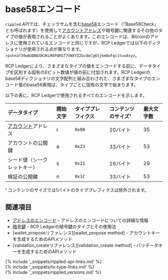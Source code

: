 # base58エンコード

`rippled` APIでは、チェックサムを含む[base58](https://en.wikipedia.org/wiki/Base58)エンコード（「Base58Check」とも呼ばれます）を使用して[アカウントアドレス](accounts.html#アドレス)や暗号鍵に関連するその他のタイプの値が表現されることがよくあります。このエンコードは、Bitcoinのアドレスに使用されているエンコードと同じですが、RCP Ledgerでは以下のディクショナリが使用される点が異なります。`rpshnaf39wBUDNEGHJKLM4PQRST7VWXYZ2bcdeCg65jkm8oFqi1tuvAxyz`。

RCP Ledgerにより、さまざまなタイプの値をエンコードする前に、データタイプを区別する固有の8ビット数値が値の前に付加されます。RCP Ledgerのbase58ディクショナリの文字配列と組み合わされた、さまざまなタイプのエンコード値のbase58表現は、タイプごとに固有の文字で始まります。

以下の表に、RCP Ledgerで使用されるすべてのエンコードを示します。

| データタイプ                    | 開始文字 | タイププレフィクス | コンテンツのサイズ¹ | 最大文字数 |
|:-----------------------------|:------------|:---------------|:--------------|:--|
| [アカウント][]アドレス          | r           | `0x00`         | 20バイト      | 35 |
| アカウントの公開鍵           | a           | `0x23`         | 33バイト      | 53 |
| シード値（シークレットキー） | s           | `0x21`         | 16バイト      | 29 |
| 検証の公開鍵        | n           | `0x1C`         | 33バイト      | 53 |

¹ コンテンツのサイズでは1バイトのタイププレフィクスは除外されます。

[アカウント]: accounts.html

## 関連項目

- [アドレスのエンコード](accounts.html#アドレスのエンコード) - アドレスのエンコードについての詳細な情報
- [暗号鍵](cryptographic-keys.html) - RCP Ledgerの暗号鍵のタイプとその使用法
- [wallet_proposeリファレンス][wallet_propose method] - アカウントキーを生成するためのAPIメソッド
- [validation_createリファレンス][validation_create method] - バリデータキーを生成するためのAPIメソッド


<!--{# common link defs #}-->
{% include '_snippets/rippled-api-links.md' %}			
{% include '_snippets/tx-type-links.md' %}			
{% include '_snippets/rippled_versions.md' %}
